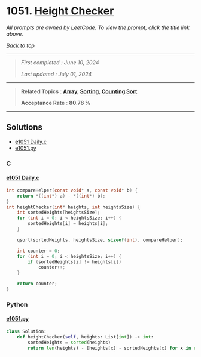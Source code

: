 # 1051. [Height Checker](<https://leetcode.com/problems/height-checker>)

*All prompts are owned by LeetCode. To view the prompt, click the title link above.*

*[Back to top](<../README.md>)*

------

> *First completed : June 10, 2024*
>
> *Last updated : July 01, 2024*

------

> **Related Topics** : **[Array](<by_topic/Array.md>), [Sorting](<by_topic/Sorting.md>), [Counting Sort](<by_topic/Counting Sort.md>)**
>
> **Acceptance Rate** : **80.78 %**

------

## Solutions

- [e1051 Daily.c](<../my-submissions/e1051 Daily.c>)
- [e1051.py](<../my-submissions/e1051.py>)
### C
#### [e1051 Daily.c](<../my-submissions/e1051 Daily.c>)
```C
int compareHelper(const void* a, const void* b) {
    return *((int*) a) - *((int*) b);
}
int heightChecker(int* heights, int heightsSize) {
    int sortedHeights[heightsSize];
    for (int i = 0; i < heightsSize; i++) {
        sortedHeights[i] = heights[i];
    }

    qsort(sortedHeights, heightsSize, sizeof(int), compareHelper);

    int counter = 0;
    for (int i = 0; i < heightsSize; i++) {
        if (sortedHeights[i] != heights[i])
            counter++;
    }

    return counter;
}
```

### Python
#### [e1051.py](<../my-submissions/e1051.py>)
```Python
class Solution:
    def heightChecker(self, heights: List[int]) -> int:
        sortedHeights = sorted(heights)
        return len(heights) - [heights[x] - sortedHeights[x] for x in range(len(heights))].count(0)
```

